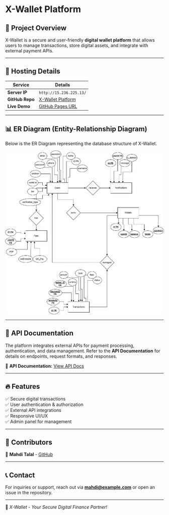 # X-Wallet Platform

## 🚀 Project Overview
X-Wallet is a secure and user-friendly **digital wallet platform** that allows users to manage transactions, store digital assets, and integrate with external payment APIs.

---

## 📌 Hosting Details

| **Service**    | **Details** |
|---------------|------------|
| **Server IP** | `http://15.236.225.13/` |
| **GitHub Repo** | [X-Wallet Platform](https://github.com/mahditalalDev/x-wallet-platform) |
| **Live Demo** | [GitHub Pages URL](https://mahditalaldev.github.io/x-wallet-platform/x-wallet-client/authentication/login.html) |

---

## 📊 ER Diagram (Entity-Relationship Diagram)
Below is the ER Diagram representing the database structure of X-Wallet.

![ER Diagram](X-wallet-ER-Diagram.png)

---


## 📡 API Documentation
The platform integrates external APIs for payment processing, authentication, and data management. Refer to the **API Documentation** for details on endpoints, request formats, and responses.

📌 **API Documentation:** [View API Docs](https://documenter.getpostman.com/view/33828343/2sAYdmjSow)


---


## 🔥 Features
✅ Secure digital transactions  
✅ User authentication & authorization  
✅ External API integrations  
✅ Responsive UI/UX  
✅ Admin panel for management  

---

## 🤝 Contributors
👤 **Mahdi Talal** - [GitHub](https://github.com/mahditalalDev)  

---

## 📞 Contact
For inquiries or support, reach out via **[mahdi@example.com](mailto:mahditalal.789@gmail.com)** or open an issue in the repository.

---

🚀 *X-Wallet - Your Secure Digital Finance Partner!*


